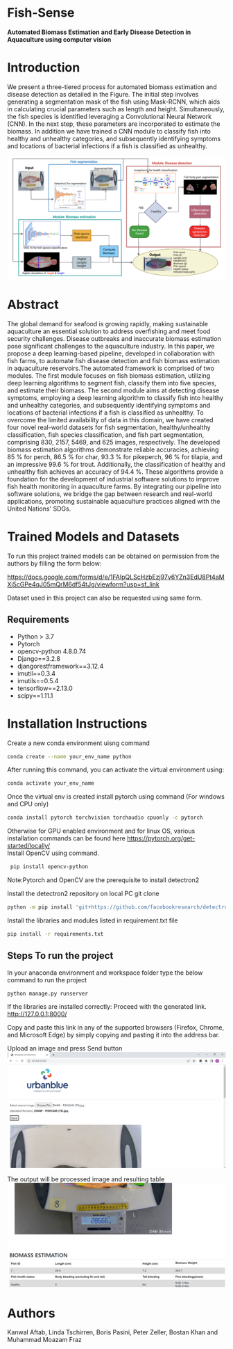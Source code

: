 # Fish-Sense 
**Automated Biomass Estimation and Early Disease Detection in Aquaculture using computer vision**
# Introduction
We present a three-tiered process for automated  biomass estimation and disease detection as detailed in the Figure. The initial step involves generating a segmentation mask of the fish using Mask-RCNN, which aids in calculating crucial parameters such as length and height. Simultaneously, the fish species is identified leveraging a Convolutional Neural Network (CNN). In the next step, these parameters are incorporated to estimate the biomass. In addition we have trained a CNN module to classify fish into healthy and unhealthy categories, and subsequently identifying symptoms and locations of bacterial infections if a fish is classified as unhealthy. 

![Alt ](.\Fig\Methodology_diagram.png)

# Abstract

The global demand for seafood is growing rapidly, making sustainable aquaculture an essential solution to address overfishing and meet food security challenges. Disease outbreaks and inaccurate biomass estimation pose significant challenges to the aquaculture industry.
In this paper, we propose a deep learning-based pipeline, developed in collaboration with fish farms, to automate fish disease detection and fish biomass estimation in aquaculture reservoirs.The automated framework is comprised of two modules. The first module focuses on fish biomass estimation, utilizing deep learning algorithms to segment fish, classify them into five species, and estimate their biomass. The second module aims at detecting disease symptoms, employing a deep learning algorithm to classify fish into healthy and unhealthy categories, and subsequently identifying symptoms and locations of bacterial infections if a fish is classified as unhealthy. To overcome the limited availability of data in this domain, we have created four novel real-world datasets for fish segmentation, healthy/unhealthy classification, fish species classification, and fish part segmentation, comprising 830, 2157, 5469, and 625 images, respectively. The developed biomass estimation algorithms demonstrate reliable accuracies, achieving 85 \% for perch, 86.5 \% for char, 93.3 \% for pikeperch, 96 \% for tilapia, and an impressive 99.6 \% for trout. Additionally, the classification of healthy and unhealthy fish achieves an accuracy of 94.4 \%. These algorithms provide a foundation for the development of industrial software solutions to improve fish health monitoring in aquaculture farms. By integrating our pipeline into software solutions, we bridge the gap between research and real-world applications, promoting sustainable aquaculture practices aligned with the United Nations' SDGs.

# Trained Models and Datasets

To run this project trained models can be obtained on permission from the authors by filling the form below:

https://docs.google.com/forms/d/e/1FAIpQLScHzbEzj97v6YZn3EdU8Pt4aMXj5cGPe4qJ05mQrM6df54tJg/viewform?usp=sf_link

Dataset used in this project can also be requested using same form. 

## Requirements
-   Python > 3.7
-   Pytorch
-   opencv-python 4.8.0.74
-   Django==3.2.8
-   djangorestframework==3.12.4
-   imutil==0.3.4
-   imutils==0.5.4
-   tensorflow==2.13.0
-   scipy==1.11.1

# Installation Instructions
Create a new conda environment uisng command 

```bash 
conda create --name your_env_name python
```
After running this command, you can activate the virtual environment using:
```bash 
conda activate your_env_name
```
Once the virtual env is created install pytorch using command (For windows and CPU only)  
```bash 
conda install pytorch torchvision torchaudio cpuonly -c pytorch
```
Otherwise for GPU enabled environment and for linux OS, various installation commands can be found here https://pytorch.org/get-started/locally/ <br />
Install OpenCV using command. 

```bash
 pip install opencv-python 
```
Note:Pytorch and OpenCV are the prerequisite to install detectron2

Install the detectron2 repository on local PC git clone 


```bash
python -m pip install 'git+https://github.com/facebookresearch/detectron2.git'
```

Install the libraries and modules listed in  requirement.txt file  

```bash 
pip install -r requirements.txt
```


## Steps To run the project

In your anaconda environment and workspace folder type the below command to run the project 
```bash
python manage.py runserver
```
If the libraries are installed correctly:
Proceed with the  generated link. http://127.0.0.1:8000/ 

Copy and paste this link in any of the supported browsers (Firefox, Chrome, and Microsoft Edge) by simply copying and pasting it into the address bar.

Upload an image and press Send button 
![Alt ](Fig\Demo_prototype.png)

The output will be processed image and resulting table 
![Alt ](Fig\Demo_prototype2.png)


# Authors 
Kanwal Aftab, Linda Tschirren, Boris Pasini, Peter Zeller, Bostan Khan and Muhammad Moazam Fraz
